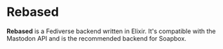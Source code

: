 # Rebased

**Rebased** is a Fediverse backend written in Elixir.
It's compatible with the Mastodon API and is the recommended backend for Soapbox.
